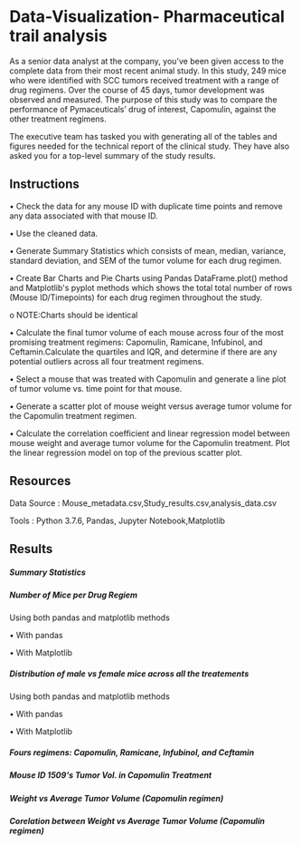 # Data-Visualization- Pharmaceutical trail analysis

As a senior data analyst at the company, you've been given access to the complete data from their most recent animal study. In this study, 249 mice who were identified with SCC tumors received treatment with a range of drug regimens. Over the course of 45 days, tumor development was observed and measured. The purpose of this study was to compare the performance of Pymaceuticals’ drug of interest, Capomulin, against the other treatment regimens.

The executive team has tasked you with generating all of the tables and figures needed for the technical report of the clinical study. They have also asked you for a top-level summary of the study results.

## Instructions

• Check the data for any mouse ID with duplicate time points and remove any data associated with that mouse ID.

• Use the cleaned data.

• Generate Summary Statistics which consists of mean, median, variance, standard deviation, and SEM of the tumor volume for each drug regimen.

• Create Bar Charts and Pie Charts using Pandas DataFrame.plot() method and Matplotlib's pyplot methods which shows the total total number of rows (Mouse ID/Timepoints) for each drug regimen throughout the study.

o NOTE:Charts should be identical

• Calculate the final tumor volume of each mouse across four of the most promising treatment regimens: Capomulin, Ramicane, Infubinol, and Ceftamin.Calculate the quartiles and IQR, and determine if there are any potential outliers across all four treatment regimens.

• Select a mouse that was treated with Capomulin and generate a line plot of tumor volume vs. time point for that mouse.

• Generate a scatter plot of mouse weight versus average tumor volume for the Capomulin treatment regimen.

• Calculate the correlation coefficient and linear regression model between mouse weight and average tumor volume for the Capomulin treatment. Plot the linear regression model on top of the previous scatter plot.

## Resources

Data Source : Mouse_metadata.csv,Study_results.csv,analysis_data.csv

Tools : Python 3.7.6, Pandas, Jupyter Notebook,Matplotlib

## Results

##### Summary Statistics

##### Number of Mice per Drug Regiem

Using both pandas and matplotlib methods

• With pandas

• With Matplotlib

##### Distribution of male vs female mice across all the treatements

Using both pandas and matplotlib methods

• With pandas

• With Matplotlib

##### Fours regimens: Capomulin, Ramicane, Infubinol, and Ceftamin

##### Mouse ID 1509's Tumor Vol. in Capomulin Treatment

##### Weight vs Average Tumor Volume (Capomulin regimen)

##### Corelation between Weight vs Average Tumor Volume (Capomulin regimen)
